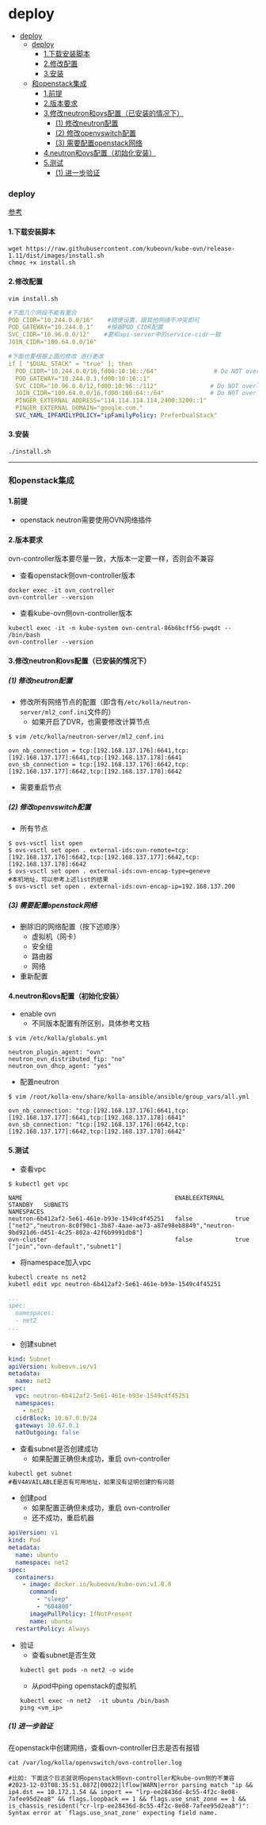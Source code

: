 # deploy


<!-- @import "[TOC]" {cmd="toc" depthFrom=1 depthTo=6 orderedList=false} -->

<!-- code_chunk_output -->

- [deploy](#deploy)
    - [deploy](#deploy-1)
      - [1.下载安装脚本](#1下载安装脚本)
      - [2.修改配置](#2修改配置)
      - [3.安装](#3安装)
    - [和openstack集成](#和openstack集成)
      - [1.前提](#1前提)
      - [2.版本要求](#2版本要求)
      - [3.修改neutron和ovs配置（已安装的情况下）](#3修改neutron和ovs配置已安装的情况下)
        - [(1) 修改neutron配置](#1-修改neutron配置)
        - [(2) 修改openvswitch配置](#2-修改openvswitch配置)
        - [(3) 需要配置openstack网络](#3-需要配置openstack网络)
      - [4.neutron和ovs配置（初始化安装）](#4neutron和ovs配置初始化安装)
      - [5.测试](#5测试)
        - [(1) 进一步验证](#1-进一步验证)

<!-- /code_chunk_output -->

### deploy

[参考](https://kubeovn.github.io/docs/v1.11.x/en/start/one-step-install/)

#### 1.下载安装脚本
```shell
wget https://raw.githubusercontent.com/kubeovn/kube-ovn/release-1.11/dist/images/install.sh
chmoc +x install.sh
```

#### 2.修改配置
```shell
vim install.sh
```
```yaml
#下面几个网段不能有重合
POD_CIDR="10.244.0.0/16"    #随便设置，跟其他网络不冲突即可    
POD_GATEWAY="10.244.0.1"    #根据POD_CIDR配置
SVC_CIDR="10.96.0.0/12"    #要和api-server中的service-cidr一致    
JOIN_CIDR="100.64.0.0/16" 

#下面也要根据上面的修改 进行更改
if [ "$DUAL_STACK" = "true" ]; then
  POD_CIDR="10.244.0.0/16,fd00:10:16::/64"                # Do NOT overlap with NODE/SVC/JOIN CIDR
  POD_GATEWAY="10.244.0.1,fd00:10:16::1"
  SVC_CIDR="10.96.0.0/12,fd00:10:96::/112"               # Do NOT overlap with NODE/POD/JOIN CIDR
  JOIN_CIDR="100.64.0.0/16,fd00:100:64::/64"             # Do NOT overlap with NODE/POD/SVC CIDR
  PINGER_EXTERNAL_ADDRESS="114.114.114.114,2400:3200::1"
  PINGER_EXTERNAL_DOMAIN="google.com."
  SVC_YAML_IPFAMILYPOLICY="ipFamilyPolicy: PreferDualStack"
```

#### 3.安装
```shell
./install.sh
```

***

### 和openstack集成

#### 1.前提
* openstack neutron需要使用OVN网络插件

#### 2.版本要求
ovn-controller版本要尽量一致，大版本一定要一样，否则会不兼容

* 查看openstack侧ovn-controller版本
```shell
docker exec -it ovn_controller
ovn-controller --version
```

* 查看kube-ovn侧ovn-controller版本
```shell
kubectl exec -it -n kube-system ovn-central-86b6bcff56-pwqdt -- /bin/bash
ovn-controller --version
```

#### 3.修改neutron和ovs配置（已安装的情况下）

##### (1) 修改neutron配置

* 修改所有网络节点的配置（即含有`/etc/kolla/neutron-server/ml2_conf.ini`文件的）
    * 如果开启了DVR，也需要修改计算节点
```shell
$ vim /etc/kolla/neutron-server/ml2_conf.ini

ovn_nb_connection = tcp:[192.168.137.176]:6641,tcp:[192.168.137.177]:6641,tcp:[192.168.137.178]:6641
ovn_sb_connection = tcp:[192.168.137.176]:6642,tcp:[192.168.137.177]:6642,tcp:[192.168.137.178]:6642
```

* 需要重启节点

##### (2) 修改openvswitch配置

* 所有节点
```shell
$ ovs-vsctl list open
$ ovs-vsctl set open . external-ids:ovn-remote=tcp:[192.168.137.176]:6642,tcp:[192.168.137.177]:6642,tcp:[192.168.137.178]:6642
$ ovs-vsctl set open . external-ids:ovn-encap-type=geneve
#本机地址，可以参考上述list的结果
$ ovs-vsctl set open . external-ids:ovn-encap-ip=192.168.137.200
```

##### (3) 需要配置openstack网络
* 删除旧的网络配置（按下述顺序）
  * 虚拟机（网卡）
  * 安全组
  * 路由器
  * 网络
* 重新配置

#### 4.neutron和ovs配置（初始化安装）

* enable ovn
  * 不同版本配置有所区别，具体参考文档
```shell
$ vim /etc/kolla/globals.yml

neutron_plugin_agent: "ovn"
neutron_ovn_distributed_fip: "no"
neutron_ovn_dhcp_agent: "yes"
```

* 配置neutron
```shell
$ vim /root/kolla-env/share/kolla-ansible/ansible/group_vars/all.yml

ovn_nb_connection: "tcp:[192.168.137.176]:6641,tcp:[192.168.137.177]:6641,tcp:[192.168.137.178]:6641"
ovn_sb_connection: "tcp:[192.168.137.176]:6642,tcp:[192.168.137.177]:6642,tcp:[192.168.137.178]:6642"
```

#### 5.测试

* 查看vpc
```shell
$ kubectl get vpc

NAME                                           ENABLEEXTERNAL   STANDBY   SUBNETS                                                                                                  NAMESPACES
neutron-6b412af2-5e61-461e-b93e-1549c4f45251   false            true      ["net2","neutron-8c0f90c1-3b87-4aae-ae73-a87e98eb8849","neutron-9bd921d6-d451-4c25-802a-42f6b9991db8"]   
ovn-cluster                                    false            true      ["join","ovn-default","subnet1"]            
```

* 将namespace加入vpc
```shell
kubectl create ns net2
kubetl edit vpc neutron-6b412af2-5e61-461e-b93e-1549c4f45251
```
```yaml
...
spec:
  namespaces:
  - net2
...
```

* 创建subnet
```yaml
kind: Subnet
apiVersion: kubeovn.io/v1
metadata:
  name: net2
spec:
  vpc: neutron-6b412af2-5e61-461e-b93e-1549c4f45251
  namespaces:
    - net2
  cidrBlock: 10.67.0.0/24
  gateway: 10.67.0.1
  natOutgoing: false
```

* 查看subnet是否创建成功
  * 如果配置正确但未成功，重启 ovn-controller
```shell
kubectl get subnet
#看V4AVAILABLE是否有可用地址，如果没有证明创建的有问题
```

* 创建pod
  * 如果配置正确但未成功，重启 ovn-controller
  * 还不成功，重启机器
```yaml
apiVersion: v1
kind: Pod
metadata:
  name: ubuntu
  namespace: net2
spec:
  containers:
    - image: docker.io/kubeovn/kube-ovn:v1.8.0
      command:
        - "sleep"
        - "604800"
      imagePullPolicy: IfNotPresent
      name: ubuntu
  restartPolicy: Always
```

* 验证
  * 查看subnet是否生效
  ```shell
  kubectl get pods -n net2 -o wide
  ```
  * 从pod中ping openstack的虚拟机
  ```shell
  kubectl exec -n net2  -it ubuntu /bin/bash
  ping <vm_ip>
  ```

##### (1) 进一步验证
在openstack中创建网络，查看ovn-controller日志是否有报错
```shell
cat /var/log/kolla/openvswitch/ovn-controller.log

#比如: 下面这个日志就说明openstack侧ovn-controller和kube-ovn侧的不兼容
#2023-12-03T08:35:51.087Z|00022|lflow|WARN|error parsing match "ip && ip4.dst == 10.172.1.54 && inport == "lrp-ee28436d-8c55-4f2c-8e08-7afee95d2ea8" && flags.loopback == 1 && flags.use_snat_zone == 1 && is_chassis_resident("cr-lrp-ee28436d-8c55-4f2c-8e08-7afee95d2ea8")": Syntax error at `flags.use_snat_zone' expecting field name.
```